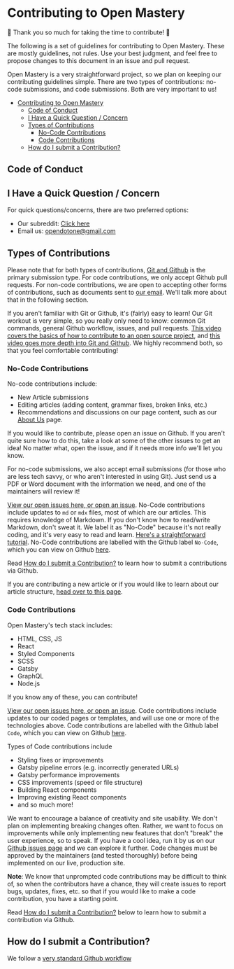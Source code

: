 # Contributing to Open Mastery

:tada: Thank you so much for taking the time to contribute! :tada:

The following is a set of guidelines for contributing to Open Mastery. These are mostly guidelines, not rules. Use your best judgment, and feel free to propose changes to this document in an issue and pull request.

Open Mastery is a very straightforward project, so we plan on keeping our contributing guidelines simple. There are two types of contributions: no-code submissions, and code submissions. Both are very important to us!

- [Contributing to Open Mastery](#contributing-to-open-mastery)
  - [Code of Conduct](#code-of-conduct)
  - [I Have a Quick Question / Concern](#i-have-a-quick-question--concern)
  - [Types of Contributions](#types-of-contributions)
    - [No-Code Contributions](#no-code-contributions)
    - [Code Contributions](#code-contributions)
  - [How do I submit a Contribution?](#how-do-i-submit-a-contribution)

## Code of Conduct

## I Have a Quick Question / Concern

For quick questions/concerns, there are two preferred options:

- Our subreddit: [Click here](https://old.reddit.com/r/openeducation/)
- Email us: [opendotone@gmail.com](mailto:opendotone@gmail.com)

## Types of Contributions

Please note that for both types of contributions, [Git and Github](https://github.com/opendotone/openeducation) is the primary submission type. For code contributions, we only accept Github pull requests. For non-code contributions, we are open to accepting other forms of contributions, such as documents sent to [our email](mailto:opendotone@gmail.com). We'll talk more about that in the following section.

If you aren't familiar with Git or Github, it's (fairly) easy to learn! Our Git workout is very simple, so you really only need to know: common Git commands, general Github workflow, issues, and pull requests. [This video covers the basics of how to contribute to an open source project](https://www.youtube.com/watch?v=GbqSvJs-6W4), and [this video goes more depth into Git and Github](https://www.youtube.com/watch?v=RGOj5yH7evk). We highly recommend both, so that you feel comfortable contributing!

### No-Code Contributions

No-code contributions include:

- New Article submissions
- Editing articles (adding content, grammar fixes, broken links, etc.)
- Recommendations and discussions on our page content, such as our [About Us](https://openeducation.one/about) page.

If you would like to contribute, please open an issue on Github. If you aren't quite sure how to do this, take a look at some of the other issues to get an idea! No matter what, open the issue, and if it needs more info we'll let you know.

For no-code submissions, we also accept email submissions (for those who are less tech savvy, or who aren't interested in using Git). Just send us a PDF or Word document with the information we need, and one of the maintainers will review it!

[View our open issues here, or open an issue](https://github.com/chrisnmorrison/openeducation/issues). No-Code contributions include updates to `md` or `mdx` files, most of which are our articles. This requires knowledge of Markdown. If you don't know how to read/write Markdown, don't sweat it. We label it as "No-Code" because it's not really coding, and it's very easy to read and learn. [Here's a straightforward tutorial](https://www.markdownguide.org/basic-syntax/). No-Code contributions are labelled with the Github label `No-Code`, which you can view on Github [here](https://github.com/chrisnmorrison/openeducation/labels/No-Code).

Read [How do I submit a Contribution?](#how-do-i-submit-a-contribution) to learn how to submit a contributions via Github.

If you are contributing a new article or if you would like to learn about our article structure, [head over to this page](https://opened.one/learn/meta/a-guide-to-our-article-structure). 

### Code Contributions

Open Mastery's tech stack includes:

- HTML, CSS, JS
- React
- Styled Components
- SCSS
- Gatsby
- GraphQL
- Node.js

If you know any of these, you can contribute!

[View our open issues here, or open an issue](https://github.com/chrisnmorrison/openeducation/issues). Code contributions include updates to our coded pages or templates, and will use one or more of the technologies above. Code contributions are labelled with the Github label `Code`, which you can view on Github [here](https://github.com/chrisnmorrison/openeducation/labels/Code).

Types of Code contributions include

- Styling fixes or improvements
- Gatsby pipeline errors (e.g. incorrectly generated URLs)
- Gatsby performance improvements
- CSS improvements (speed or file structure)
- Building React components
- Improving existing React components
- and so much more!

We want to encourage a balance of creativity and site usability. We don't plan on implementing breaking changes often. Rather, we want to focus on improvements while only implementing new features that don't "break" the user experience, so to speak. If you have a cool idea, run it by us on our [Github issues page](https://github.com/chrisnmorrison/openeducation/issues) and we can explore it further. Code changes must be approved by the maintainers (and tested thoroughly) before being implemented on our live, production site.

**Note**: We know that unprompted code contributions may be difficult to think of, so when the contributors have a chance, they will create issues to report bugs, updates, fixes, etc. so that if you would like to make a code contribution, you have a starting point. 

Read [How do I submit a Contribution?](#how-do-i-submit-a-contribution) below to learn how to submit a contribution via Github.

## How do I submit a Contribution?

We follow a [very standard Github workflow](https://docs.github.com/en/get-started/quickstart/github-flow)